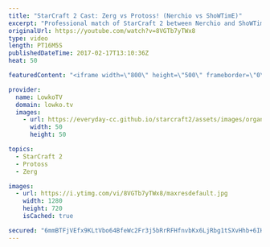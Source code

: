 ```yaml
---
title: "StarCraft 2 Cast: Zerg vs Protoss! (Nerchio vs ShoWTimE)"
excerpt: "Professional match of StarCraft 2 between Nerchio and ShoWTimE. Subscribe for more videos: http://lowko.tv/youtube More StarCraft 2 Casts: https://goo.gl/QPyS3B  This is a macro focused game where both players manage to get very large armies out. However, it is played on one of the smaller and more difficult"
originalUrl: https://youtube.com/watch?v=8VGTb7yTWx8
type: video
length: PT16M5S
publishedDateTime: 2017-02-17T13:10:36Z
heat: 50

featuredContent: "<iframe width=\"800\" height=\"500\" frameborder=\"0\" src=\"https://www.youtube.com/embed/8VGTb7yTWx8\" allow=\"accelerometer; autoplay; encrypted-media; gyroscope; picture-in-picture\" allowfullscreen></iframe>"

provider:
  name: LowkoTV
  domain: lowko.tv
  images:
    - url: https://everyday-cc.github.io/starcraft2/assets/images/organizations/lowko.tv-50x50.jpg
      width: 50
      height: 50

topics:
  - StarCraft 2
  - Protoss
  - Zerg

images:
  - url: https://i.ytimg.com/vi/8VGTb7yTWx8/maxresdefault.jpg
    width: 1280
    height: 720
    isCached: true

secured: "6mmBTFjVEfx9KLtVbo64BfeWc2Fr3j5bRrRFHfnvbKx6LjRbg1tSXvHhb+6IH2/2PuOQ2KLtUAQphY0RjXOLGgUZ0X6qc2GKZEsihGYhn/aVAW7zb4z1NtSQB4Et1+Db/Z+oIN8FBPFdipNQQTrwhqRMfBAeICvXfbBMECiF2VpfTXnWF2E77i1PBaeHU6earn6RN9emTxw5iLsgIG3skbABm3lD5shynHAJZbuHzbaL0inhqK3kA1tqlohFlCVDmmJEhYONg5bb1tCbJ3bTw3RrQ8ggtIH/qIdM+XBQnP448+mMltrzWxXkb5iMJsHtFnbDiIEOwzyqWmgo+BpujdgBdUU0svo4MiqHemJ8y0oMqz/2Kr26FS7IoUT7FKzO7iGs/CmkyC+Sm4FckEfHZOqZNPk3Tp+8tRABzX2k4cc=;ctInb+ayrLlqb1fYbviUCg=="
---
```


